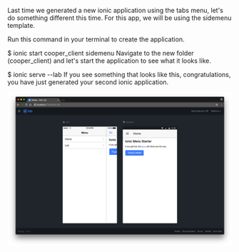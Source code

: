 Last time we generated a new ionic application using the tabs menu, let's do something different this time. For this app, we will be using the sidemenu template.

Run this command in your terminal to create the application.

$ ionic start cooper_client sidemenu
Navigate to the new folder (cooper_client) and let's start the application to see what it looks like.

$ ionic serve --lab
If you see something that looks like this, congratulations, you have just generated your second ionic application.

![](/images/cooper-scaffolded-app.png)

